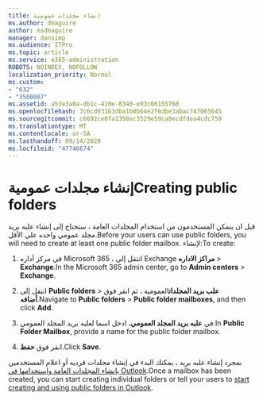 ```yaml
---
title: إنشاء مجلدات عمومية
ms.author: dmaguire
author: msdmaguire
manager: dansimp
ms.audience: ITPro
ms.topic: article
ms.service: o365-administration
ROBOTS: NOINDEX, NOFOLLOW
localization_priority: Normal
ms.custom:
- "632"
- "3500007"
ms.assetid: a53e3a0a-db1c-410e-8340-e93c06155f60
ms.openlocfilehash: 7c6cd03163dba1b0b64e2f6dbe3abac747065645
ms.sourcegitcommit: c6692ce0fa1358ec3529e59ca0ecdfdea4cdc759
ms.translationtype: MT
ms.contentlocale: ar-SA
ms.lasthandoff: 09/14/2020
ms.locfileid: "47746674"
---
```

# <a name="creating-public-folders"></a><span data-ttu-id="a29eb-102">إنشاء مجلدات عمومية</span><span class="sxs-lookup"><span data-stu-id="a29eb-102">Creating public folders</span></span>

<span data-ttu-id="a29eb-103">قبل ان يتمكن المستخدمون من استخدام المجلدات العامة ، ستحتاج إلى إنشاء علبه بريد مجلد عمومي واحده علي الأقل.</span><span class="sxs-lookup"><span data-stu-id="a29eb-103">Before your users can use public folders, you will need to create at least one public folder mailbox.</span></span> <span data-ttu-id="a29eb-104">لإنشاء:</span><span class="sxs-lookup"><span data-stu-id="a29eb-104">To create:</span></span>
  
1. <span data-ttu-id="a29eb-105">في مركز أداره Microsoft 365 ، انتقل إلى Exchange **مراكز الاداره** \> **Exchange**.</span><span class="sxs-lookup"><span data-stu-id="a29eb-105">In the Microsoft 365 admin center, go to **Admin centers** \> **Exchange**.</span></span>

2. <span data-ttu-id="a29eb-106">انتقل إلى **Public folders** \> **علب بريد المجلدات**العمومية ، ثم انقر فوق **أضافه**.</span><span class="sxs-lookup"><span data-stu-id="a29eb-106">Navigate to **Public folders** \> **Public folder mailboxes**, and then click **Add**.</span></span>

3. <span data-ttu-id="a29eb-107">في **علبه بريد المجلد العمومي**، ادخل اسما لعلبه بريد المجلد العمومي.</span><span class="sxs-lookup"><span data-stu-id="a29eb-107">In **Public Folder Mailbox**, provide a name for the public folder mailbox.</span></span>

4. <span data-ttu-id="a29eb-108">انقر فوق **حفظ**.</span><span class="sxs-lookup"><span data-stu-id="a29eb-108">Click **Save**.</span></span>

<span data-ttu-id="a29eb-109">بمجرد إنشاء علبه بريد ، يمكنك البدء في إنشاء مجلدات فرديه أو اعلام المستخدمين [بإنشاء المجلدات العامة واستخدامها في Outlook](https://support.office.com/article/Create-and-share-a-public-folder-in-Outlook-a2835011-d524-4a5c-a207-05c159bb2a97).</span><span class="sxs-lookup"><span data-stu-id="a29eb-109">Once a mailbox has been created, you can start creating individual folders or tell your users to [start creating and using public folders in Outlook](https://support.office.com/article/Create-and-share-a-public-folder-in-Outlook-a2835011-d524-4a5c-a207-05c159bb2a97).</span></span>
  